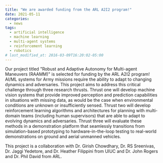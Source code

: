 ```yaml
---
title: "We are awarded funding from the ARL A2I2 program!"
date: 2021-05-11
categories:
  - news
tags:
  - artificial intelligence
  - machine learning
  - multi-agent systems
  - reinforcement learning
  - robotics
# last_modified_at: 2016-03-09T16:20:02-05:00
---
```


Our project titled "Robust and Adaptive Autonomy for Multi-agent Maneuvers (RAAMM)" is selected for funding by the ARL A2I2 program! AI/ML systems for Army missions require the ability to adapt to changing dynamics and adversaries. This project aims to address this critical challenge through three research thrusts. Thrust one will develop machine vision systems that provide improved perception and prediction capabilities in situations with missing data, as would be the case when environmental conditions are unknown or insufficiently sensed. Thrust two will develop reinforcement learning algorithms and architectures for planning with multi-domain teams (including human supervisors) that are able to adapt to evolving dynamics and adversaries. Thrust three will evaluate these methods in a demonstration platform that seamlessly transitions from simulation-based prototyping to hardware-in-the-loop testing to real-world demonstrations on ground and aerial unmanned vehicles.

This project is a collaboration with Dr. Girish Chowdhary, Dr. RS Sreenivas, Dr. Jaggi Yedetore, and Dr. Heather Filippini from UIUC and Dr. John Rogers and Dr. Phil David from ARL.